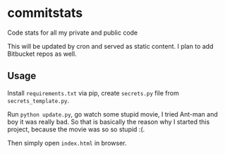 # commitstats
Code stats for all my private and public code

This will be updated by cron and served as static content. I plan to add Bitbucket repos as well.

Usage
-----

Install ``requirements.txt`` via pip, create ``secrets.py`` file from ``secrets_template.py``.

Run ``python update.py``, go watch some stupid movie, I tried Ant-man and boy it was really bad.
So that is basically the reason why I started this project, because the movie was so so stupid :(.

Then simply open ``index.html`` in browser.